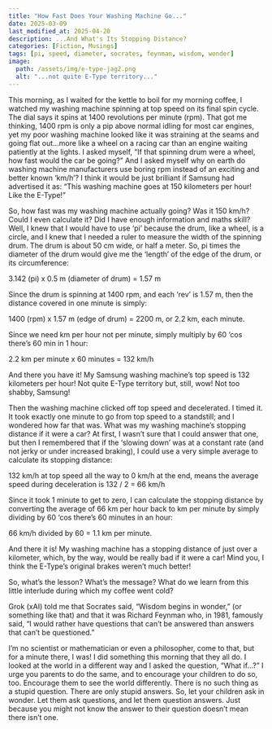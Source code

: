 ```yaml
---
title: "How Fast Does Your Washing Machine Go..."
date: 2025-03-09
last_modified_at: 2025-04-20
description: ...And What's Its Stopping Distance?
categories: [Fiction, Musings]
tags: [pi, speed, diameter, socrates, feynman, wisdom, wonder]
image:
  path: /assets/img/e-type-jag2.png
  alt: "...not quite E-Type territory..."
---
```


This morning, as I waited for the kettle to boil for my morning coffee, I watched my washing machine spinning at top speed on its final spin cycle. The dial says it spins at 1400 revolutions per minute (rpm). That got me thinking, 1400 rpm is only a pip above normal idling for most car engines, yet my poor washing machine looked like it was straining at the seams and going flat out…more like a wheel on a racing car than an engine waiting patiently at the lights. I asked myself, “If that spinning drum were a wheel, how fast would the car be going?” And I asked myself why on earth do washing machine manufacturers use boring rpm instead of an exciting and better known ‘km/h’? I think it would be just brilliant if Samsung had advertised it as: “This washing machine goes at 150 kilometers per hour! Like the E-Type!”

So, how fast was my washing machine actually going? Was it 150 km/h? Could I even calculate it? Did I have enough information and maths skill? Well, I knew that I would have to use ‘pi’ because the drum, like a wheel, is a circle, and I knew that I needed a ruler to measure the width of the spinning drum. The drum is about 50 cm wide, or half a meter. So, pi times the diameter of the drum would give me the ‘length’ of the edge of the drum, or its circumference:

3.142 (pi) x 0.5 m (diameter of drum) = 1.57 m

Since the drum is spinning at 1400 rpm, and each ‘rev’ is 1.57 m, then the distance covered in one minute is simply: 

1400 (rpm) x 1.57 m (edge of drum) = 2200 m, or 2.2 km, each minute.

Since we need km per hour not per minute, simply multiply by 60 ‘cos there’s 60 min in 1 hour:

2.2 km per minute x 60 minutes = 132 km/h

And there you have it! My Samsung washing machine’s top speed is 132 kilometers per hour! Not quite E-Type territory but, still, wow! Not too shabby, Samsung!

Then the washing machine clicked off top speed and decelerated. I timed it. It took exactly one minute to go from top speed to a standstill; and I wondered how far that was. What was my washing machine’s stopping distance if it were a car? At first, I wasn’t sure that I could answer that one, but then I remembered that if the ‘slowing down’ was at a constant rate (and not jerky or under increased braking), I could use a very simple average to calculate its stopping distance:

132 km/h at top speed all the way to 0 km/h at the end, means the average speed during deceleration is 132 / 2 = 66 km/h

Since it took 1 minute to get to zero, I can calculate the stopping distance by converting the average of 66 km per hour back to km per minute by simply dividing by 60 ‘cos there’s 60 minutes in an hour:

66 km/h divided by 60 = 1.1 km per minute.

And there it is! My washing machine has a stopping distance of just over a kilometer, which, by the way, would be really bad if it were a car! Mind you, I think the E-Type’s original brakes weren’t much better!

So, what’s the lesson? What’s the message? What do we learn from this little interlude during which my coffee went cold?

Grok (xAI) told me that Socrates said, “Wisdom begins in wonder,” (or something like that) and that it was Richard Feynman who, in 1981, famously said, “I would rather have questions that can’t be answered than answers that can’t be questioned.”

I’m no scientist or mathematician or even a philosopher, come to that, but for a minute there, I was! I did something this morning that they all do. I looked at the world in a different way and I asked the question, “What if…?” I urge you parents to do the same, and to encourage your children to do so, too. Encourage them to see the world differently. There is no such thing as a stupid question. There are only stupid answers. So, let your children ask in wonder. Let them ask questions, and let them question answers. Just because you might not know the answer to their question doesn’t mean there isn’t one.
